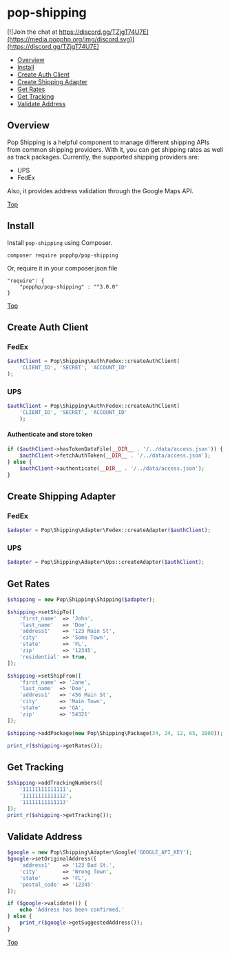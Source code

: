 pop-shipping
=========

[![Join the chat at https://discord.gg/TZjgT74U7E](https://media.popphp.org/img/discord.svg)](https://discord.gg/TZjgT74U7E)

* [Overview](#overview)
* [Install](#install)
* [Create Auth Client](#create-auth-client)
* [Create Shipping Adapter](#create-shipping-adapter)
* [Get Rates](#get-rates)
* [Get Tracking](#get-tracking)
* [Validate Address](#validate-address)

Overview
--------
Pop Shipping is a helpful component to manage different shipping APIs from common shipping providers.
With it, you can get shipping rates as well as track packages. Currently, the supported shipping providers are:

- UPS
- FedEx

Also, it provides address validation through the Google Maps API.

[Top](#pop-shipping)

Install
-------

Install `pop-shipping` using Composer.

    composer require popphp/pop-shipping

Or, require it in your composer.json file

    "require": {
        "popphp/pop-shipping" : "^3.0.0"
    }

[Top](#pop-shipping)

Create Auth Client
------------------

### FedEx

```php
$authClient = Pop\Shipping\Auth\Fedex::createAuthClient(
    'CLIENT_ID', 'SECRET', 'ACCOUNT_ID'
);
```

### UPS

```php
$authClient = Pop\Shipping\Auth\Fedex::createAuthClient(
    'CLIENT_ID', 'SECRET', 'ACCOUNT_ID'
    );
```

#### Authenticate and store token

```php
if ($authClient->hasTokenDataFile(__DIR__ . '/../data/access.json')) {
    $authClient->fetchAuthToken(__DIR__ . '/../data/access.json');
} else {
    $authClient->authenticate(__DIR__ . '/../data/access.json');
}
```

Create Shipping Adapter
-----------------------

### FedEx

```php
$adapter = Pop\Shipping\Adapter\Fedex::createAdapter($authClient);
```

### UPS

```php
$adapter = Pop\Shipping\Adapter\Ups::createAdapter($authClient);
```

Get Rates
---------

```php
$shipping = new Pop\Shipping\Shipping($adapter);

$shipping->setShipTo([
    'first_name'  => 'John',
    'last_name'   => 'Doe',
    'address1'    => '123 Main St',
    'city'        => 'Some Town',
    'state'       => 'FL',
    'zip'         => '12345',
    'residential' => true,
]);

$shipping->setShipFrom([
    'first_name' => 'Jane',
    'last_name'  => 'Doe',
    'address1'   => '456 Main St',
    'city'       => 'Main Town',
    'state'      => 'GA',
    'zip'        => '54321'
]);

$shipping->addPackage(new Pop\Shipping\Package(34, 24, 12, 65, 1000));

print_r($shipping->getRates());
```

Get Tracking
------------

```php
$shipping->addTrackingNumbers([
    '11111111111111',
    '11111111111112',
    '11111111111113'
]);
print_r($shipping->getTracking());
```

Validate Address
----------------

```php
$google = new Pop\Shipping\Adapter\Google('GOOGLE_API_KEY');
$google->setOriginalAddress([
    'address1'    => '123 Bad St.',
    'city'        => 'Wrong Town',
    'state'       => 'FL',
    'postal_code' => '12345'
]);

if ($google->validate()) {
    echo 'Address has been confirmed.'
} else {
    print_r($google->getSuggestedAddress());
}
```

[Top](#pop-shipping)
